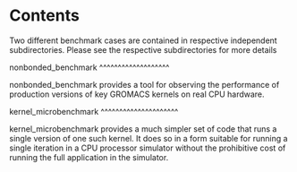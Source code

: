 Contents
========

Two different benchmark cases are contained in respective independent
subdirectories. Please see the respective subdirectories for more
details

nonbonded_benchmark
^^^^^^^^^^^^^^^^^^^

nonbonded_benchmark provides a tool for observing the performance of
production versions of key GROMACS kernels on real CPU hardware.

kernel_microbenchmark
^^^^^^^^^^^^^^^^^^^^^

kernel_microbenchmark provides a much simpler set of code that runs a
single version of one such kernel. It does so in a form suitable for
running a single iteration in a CPU processor simulator without the
prohibitive cost of running the full application in the simulator.
